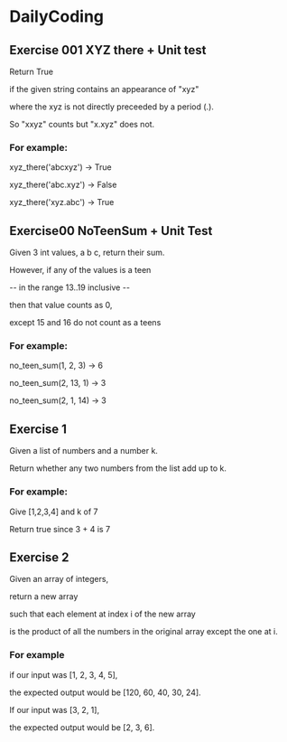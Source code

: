 # DailyCoding

## Exercise 001 XYZ there + Unit test
Return True

if the given string contains an appearance of "xyz"

where the xyz is not directly preceeded by a period (.).

So "xxyz" counts but "x.xyz" does not.

 ### For example:
xyz_there('abcxyz') → True

xyz_there('abc.xyz') → False

xyz_there('xyz.abc') → True

## Exercise00 NoTeenSum + Unit Test
Given 3 int values, a b c, return their sum.

However, if any of the values is a teen

-- in the range 13..19 inclusive --

then that value counts as 0,

except 15 and 16 do not count as a teens

 ### For example:
no_teen_sum(1, 2, 3) → 6

no_teen_sum(2, 13, 1) → 3

no_teen_sum(2, 1, 14) → 3

## Exercise 1
Given a list of numbers and a number k.

Return whether any two numbers from the list add up to k.

### For example:

Give [1,2,3,4] and k of 7

Return true since 3 + 4 is 7

## Exercise 2
Given an array of integers,

return a new array

such that each element at index i of the new array

is the product of all the numbers in the original array except the one at i.

### For example
if our input was [1, 2, 3, 4, 5],

the expected output would be [120, 60, 40, 30, 24].


If our input was [3, 2, 1],

the expected output would be [2, 3, 6].
